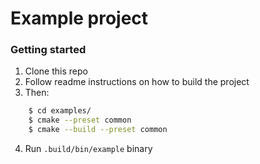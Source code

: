 # Example project

### Getting started

1. Clone this repo
2. Follow readme instructions on how to build the project
3. Then:
```bash
	$ cd examples/
	$ cmake --preset common
	$ cmake --build --preset common

```
4. Run `.build/bin/example` binary